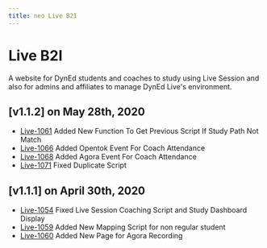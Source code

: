 ```yaml
---
title: neo Live B2I
---
```


# Live B2I
A website for DynEd students and coaches to study using Live Session and also for admins and affiliates to manage DynEd Live's environment.

## [v1.1.2] on May 28th, 2020
- [Live-1061](https://dyned.myjetbrains.com/youtrack/issue/Live-1061) Added New Function To Get Previous Script If Study Path Not Match
- [Live-1066](https://dyned.myjetbrains.com/youtrack/issue/Live-1066) Added Opentok Event For Coach Attendance
- [Live-1068](https://dyned.myjetbrains.com/youtrack/issue/Live-1068) Added Agora Event For Coach Attendance
- [Live-1071](https://dyned.myjetbrains.com/youtrack/issue/Live-1071) Fixed Duplicate Script

## [v1.1.1] on April 30th, 2020
- [Live-1054](https://dyned.myjetbrains.com/youtrack/issue/Live-1054) Fixed Live Session Coaching Script and Study Dashboard Display
- [Live-1059](https://dyned.myjetbrains.com/youtrack/issue/Live-1059) Added New Mapping Script for non regular student
- [Live-1060](https://dyned.myjetbrains.com/youtrack/issue/Live-1060) Added New Page for Agora Recording
